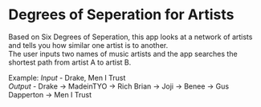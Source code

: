 # Degrees of Seperation for Artists

Based on Six Degrees of Seperation, this app looks at a network of artists and tells you how similar one artist is to another.  
The user inputs two names of music artists and the app searches the shortest path from artist A to artist B.  

Example:
*Input* - Drake, Men I Trust  
*Output* - Drake -> MadeinTYO -> Rich Brian -> Joji -> Benee -> Gus Dapperton -> Men I Trust 